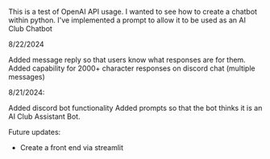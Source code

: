 This is a test of OpenAI API usage. I wanted to see how to create a chatbot within python. 
I've implemented a prompt to allow it to be used as an AI Club Chatbot

8/22/2024

Added message reply so that users know what responses are for them.
Added capability for 2000+ character responses on discord chat (multiple messages)

8/21/2024:

Added discord bot functionality
Added prompts so that the bot thinks it is an AI Club Assistant Bot.

Future updates:
- Create a front end via streamlit
